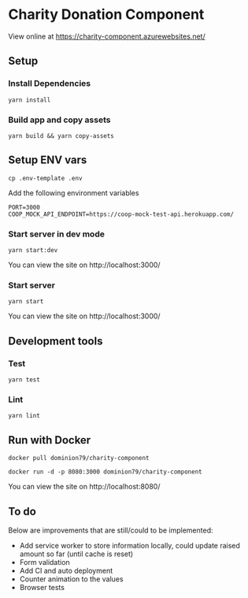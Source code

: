 # Charity Donation Component

View online at https://charity-component.azurewebsites.net/

## Setup

### Install Dependencies 

`yarn install`

### Build app and copy assets

`yarn build && yarn copy-assets`

## Setup ENV vars

`cp .env-template .env`

Add the following environment variables

```
PORT=3000
COOP_MOCK_API_ENDPOINT=https://coop-mock-test-api.herokuapp.com/
```

### Start server in dev mode

`yarn start:dev`

You can view the site on http://localhost:3000/

### Start server

`yarn start`

You can view the site on http://localhost:3000/

## Development tools

### Test 

`yarn test`

### Lint

`yarn lint`


## Run with Docker

`docker pull dominion79/charity-component`

`docker run -d -p 8080:3000 dominion79/charity-component`

You can view the site on http://localhost:8080/

## To do

Below are improvements that are still/could to be implemented: 

* Add service worker to store information locally, could update raised amount so far (until cache is reset)
* Form validation 
* Add CI and auto deployment 
* Counter animation to the values
* Browser tests
